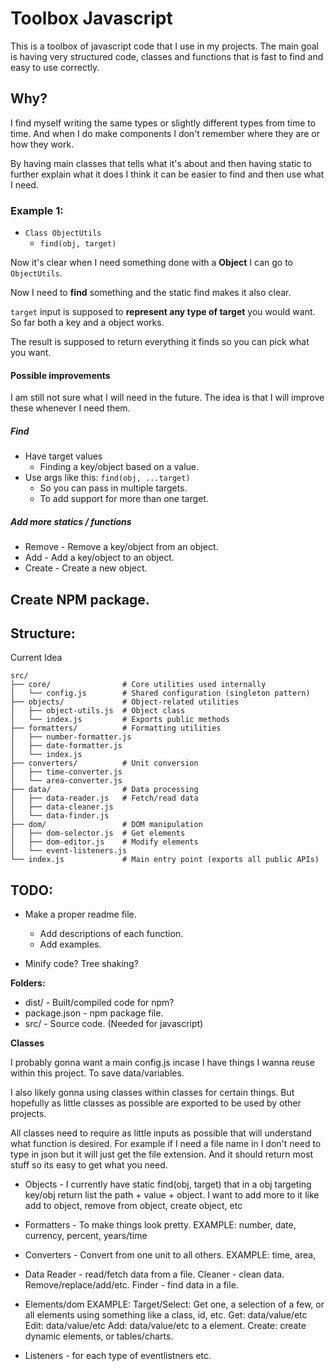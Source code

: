 # Toolbox Javascript

This is a toolbox of javascript code that I use in my projects.
The main goal is having very structured code, classes and functions that is fast to find and easy to use correctly.


## Why?

I find myself writing the same types or slightly different types from time to time.
And when I do make components I don't remember where they are or how they work.

By having main classes that tells what it's about and then having static to further explain what it does I think it can be easier to find and then use what I need.

### Example 1:

- `Class ObjectUtils`
    - `find(obj, target)`

Now it's clear when I need something done with a **Object** I can go to `ObjectUtils`.

Now I need to **find** something and the static find makes it also clear.

`target` input is supposed to **represent any type of target** you would want. 
So far both a key and a object works.

The result is supposed to return everything it finds so you can pick what you want.

#### Possible improvements

I am still not sure what I will need in the future.
The idea is that I will improve these whenever I need them.

##### Find

- Have target values
    - Finding a key/object based on a value.
- Use args like this: `find(obj, ...target)`
    - So you can pass in multiple targets.
    - To add support for more than one target.

##### Add more statics / functions

- Remove - Remove a key/object from an object.
- Add - Add a key/object to an object.
- Create - Create a new object.


## Create NPM package.


## Structure:

Current Idea

```
src/
├── core/                # Core utilities used internally
│   └── config.js        # Shared configuration (singleton pattern)
├── objects/             # Object-related utilities
│   ├── object-utils.js  # Object class
│   └── index.js         # Exports public methods
├── formatters/          # Formatting utilities
│   ├── number-formatter.js
│   ├── date-formatter.js
│   └── index.js
├── converters/          # Unit conversion
│   ├── time-converter.js
│   └── area-converter.js
├── data/                # Data processing
│   ├── data-reader.js   # Fetch/read data
│   ├── data-cleaner.js
│   └── data-finder.js
├── dom/                 # DOM manipulation
│   ├── dom-selector.js  # Get elements
│   ├── dom-editor.js    # Modify elements
│   └── event-listeners.js
└── index.js             # Main entry point (exports all public APIs)
```


## TODO:

- Make a proper readme file.
    - Add descriptions of each function.
    - Add examples.

- Minify code? Tree shaking?


**Folders:**
- dist/ - Built/compiled code for npm?
- package.json - npm package file.
- src/ - Source code. (Needed for javascript)

**Classes**

I probably gonna want a main config.js incase I have things I wanna reuse within this project.
To save data/variables.

I also likely gonna using classes within classes for certain things. But hopefully as little classes as possible are exported to be used by other projects.

All classes need to require as little inputs as possible that will understand what function is desired.
For example if I need a file name in I don't need to type in json but it will just get the file extension.
And it should return most stuff so its easy to get what you need.



- Objects - I currently have static find(obj, target) that in a obj targeting key/obj return list the path + value + object.
I want to add more to it like add to object, remove from object, create object, etc
- Formatters - To make things look pretty.
    EXAMPLE: 
    number, 
    date, 
    currency, 
    percent, 
    years/time
- Converters - Convert from one unit to all others.
    EXAMPLE:
    time,
    area,

- Data
    Reader - read/fetch data from a file.
    Cleaner - clean data. Remove/replace/add/etc.
    Finder - find data in a file.

- Elements/dom
EXAMPLE:
    Target/Select: Get one, a selection of a few, or all elements using something like a class, id, etc.
    Get: data/value/etc
    Edit: data/value/etc
    Add: data/value/etc to a element.
    Create: create dynamic elements, or tables/charts.
- Listeners - for each type of eventlistners etc.